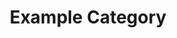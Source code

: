 ---
title: Example Category
description: A description of this category
image: nord.jpg

# Badge style
style:
    background: "#2a9d8f"
    color: "#fff"
---
